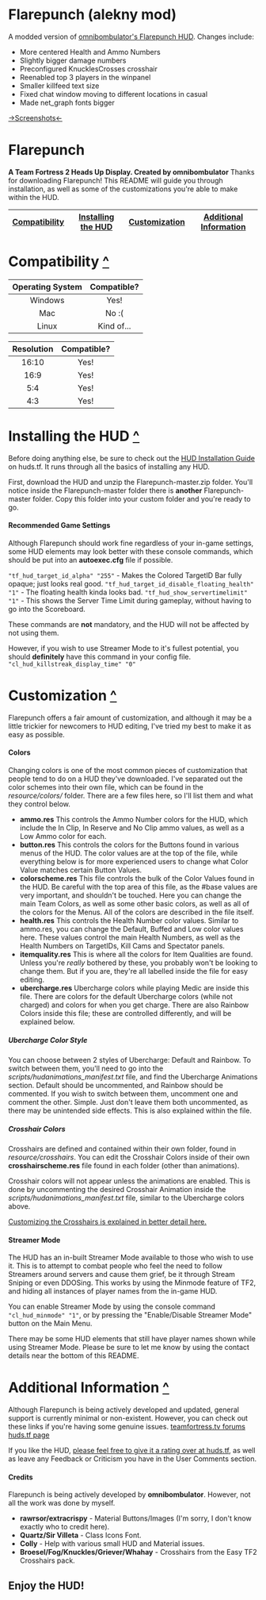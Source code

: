Flarepunch (alekny mod)
====
A modded version of [omnibombulator's Flarepunch HUD](https://github.com/omnibombulator/Flarepunch). Changes include:
* More centered Health and Ammo Numbers
* Slightly bigger damage numbers
* Preconfigured KnucklesCrosses crosshair
* Reenabled top 3 players in the winpanel
* Smaller killfeed text size
* Fixed chat window moving to different locations in casual
* Made net_graph fonts bigger

[->Screenshots<-](https://imgur.com/a/BKItV9j)

Flarepunch
====
**A Team Fortress 2 Heads Up Display. Created by omnibombulator**
Thanks for downloading Flarepunch! This README will guide you through installation, as well as some of the customizations you're able to make within the HUD.

| <a href="#compatibility-">Compatibility</a> | <a href="#installing-the-hud-">Installing the HUD</a> | <a href="#customization-">Customization</a> | <a href="#additional-information-">Additional Information</a> |
|:-------------:|:-------------:|:-------------:|:-------------:|

Compatibility <a href="#top" title="Back to Top">^</a>
====
| Operating System | Compatible? |
|:-------------:|:-------------:|
| Windows | Yes! |
| Mac | No :( |
| Linux | Kind of... |

| Resolution | Compatible? |
|:-------------:|:-------------:|
| 16:10 | Yes! |
| 16:9 | Yes! |
| 5:4 | Yes! |
| 4:3 | Yes! |

Installing the HUD <a href="#top" title="Back to Top">^</a>
====
Before doing anything else, be sure to check out the [HUD Installation Guide](https://huds.tf/forum/showthread.php?tid=2) on huds.tf. It runs through all the basics of installing any HUD.

First, download the HUD and unzip the Flarepunch-master.zip folder. You'll notice inside the Flarepunch-master folder there is **another** Flarepunch-master folder. Copy this folder into your custom folder and you're ready to go.

#### Recommended Game Settings
Although Flarepunch should work fine regardless of your in-game settings, some HUD elements may look better with these console commands, which should be put into an **autoexec.cfg** file if possible.

`"tf_hud_target_id_alpha" "255"` - Makes the Colored TargetID Bar fully opaque; just looks real good.
`"tf_hud_target_id_disable_floating_health" "1"` - The floating health kinda looks bad.
`"tf_hud_show_servertimelimit" "1"` - This shows the Server Time Limit during gameplay, without having to go into the Scoreboard.

These commands are **not** mandatory, and the HUD will not be affected by not using them.

However, if you wish to use Streamer Mode to it's fullest potential, you should **definitely** have this command in your config file.
`"cl_hud_killstreak_display_time" "0"`

Customization <a href="#top" title="Back to Top">^</a>
====
Flarepunch offers a fair amount of customization, and although it may be a little trickier for newcomers to HUD editing, I've tried my best to make it as easy as possible.

#### Colors
Changing colors is one of the most common pieces of customization that people tend to do on a HUD they've downloaded. I've separated out the color schemes into their own file, which can be found in the _resource/colors/_ folder. There are a few files here, so I'll list them and what they control below.

- **ammo.res**
This controls the Ammo Number colors for the HUD, which include the In Clip, In Reserve and No Clip ammo values, as well as a Low Ammo color for each.
- **button.res**
This controls the colors for the Buttons found in various menus of the HUD. The color values are at the top of the file, while everything below is for more experienced users to change what Color Value matches certain Button Values.
- **colorscheme.res**
This file controls the bulk of the Color Values found in the HUD. Be careful with the top area of this file, as the #base values are very important, and shouldn't be touched. Here you can change the main Team Colors, as well as some other basic colors, as well as all of the colors for the Menus. All of the colors are described in the file itself.
- **health.res**
This controls the Health Number color values. Similar to ammo.res, you can change the Default, Buffed and Low color values here. These values control the main Health Numbers, as well as the Health Numbers on TargetIDs, Kill Cams and Spectator panels.
- **itemquality.res**
This is where all the colors for Item Qualities are found. Unless you're _really_ bothered by these, you probably won't be looking to change them. But if you are, they're all labelled inside the file for easy editing.
- **ubercharge.res**
Ubercharge colors while playing Medic are inside this file. There are colors for the default Ubercharge colors (while not charged) and colors for when you get charge. There are also Rainbow Colors inside this file; these are controlled differently, and will be explained below.

##### Ubercharge Color Style
You can choose between 2 styles of Ubercharge: Default and Rainbow. To switch between them, you'll need to go into the _scripts/hudanimations_manifest.txt_ file, and find the Ubercharge Animations section. Default should be uncommented, and Rainbow should be commented. If you wish to switch between them, uncomment one and comment the other. Simple. Just don't leave them both uncommented, as there may be unintended side effects. This is also explained within the file.

##### Crosshair Colors
Crosshairs are defined and contained within their own folder, found in _resource/crosshairs_. You can edit the Crosshair Colors inside of their own **crosshairscheme.res** file found in each folder (other than animations).

Crosshair colors will not appear unless the animations are enabled. This is done by uncommenting the desired Crosshair Animation inside the _scripts/hudanimations_manifest.txt_ file, similar to the Ubercharge colors above.

[Customizing the Crosshairs is explained in better detail here.](https://github.com/omnibombulator/Easy-TF2-Crosshairs)

#### Streamer Mode
The HUD has an in-built Streamer Mode available to those who wish to use it. This is to attempt to combat people who feel the need to follow Streamers around servers and cause them grief, be it through Stream Sniping or even DDOSing. This works by using the Minmode feature of TF2, and hiding all instances of player names from the in-game HUD.

You can enable Streamer Mode by using the console command `"cl_hud_minmode" "1"`, or by pressing the "Enable/Disable Streamer Mode" button on the Main Menu.

There may be some HUD elements that still have player names shown while using Streamer Mode. Please be sure to let me know by using the contact details near the bottom of this README.

Additional Information <a href="#top" title="Back to Top">^</a>
====
Although Flarepunch is being actively developed and updated, general support is currently minimal or non-existent. However, you can check out these links if you're having some genuine issues.
[teamfortress.tv forums](http://www.teamfortress.tv/48113/hud-flarepunch)
[huds.tf page](https://huds.tf/forum/showthread.php?tid=927)

If you like the HUD, [please feel free to give it a rating over at huds.tf](https://huds.tf/forum/showthread.php?tid=927), as well as leave any Feedback or Criticism you have in the User Comments section.

#### Credits
Flarepunch is being actively developed by **omnibombulator**. However, not all the work was done by myself.
- **rawrsor/extracrispy** - Material Buttons/Images (I'm sorry, I don't know exactly who to credit here).
- **Quartz/Sir Villeta** - Class Icons Font.
- **Colly** - Help with various small HUD and Material issues.
- **Broesel/Fog/Knuckles/Griever/Whahay** - Crosshairs from the Easy TF2 Crosshairs pack.

## Enjoy the HUD!
